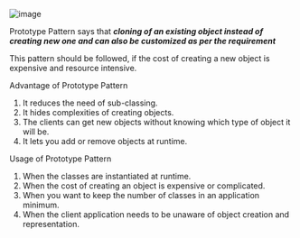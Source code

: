 ![image](https://user-images.githubusercontent.com/8929789/224360879-7774ace0-2073-4fbf-be16-4b351a8e4f8d.png)

Prototype Pattern says that _**cloning of an existing object instead of creating new one and can also be customized as per the requirement**_

This pattern should be followed, if the cost of creating a new object is expensive and resource intensive.

Advantage of Prototype Pattern

1. It reduces the need of sub-classing.
2. It hides complexities of creating objects.
3. The clients can get new objects without knowing which type of object it will be.
4. It lets you add or remove objects at runtime.

Usage of Prototype Pattern
1. When the classes are instantiated at runtime.
2. When the cost of creating an object is expensive or complicated.
3. When you want to keep the number of classes in an application minimum.
4. When the client application needs to be unaware of object creation and representation.


